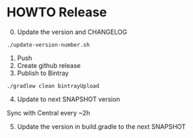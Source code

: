 # HOWTO Release

0. Update the version and CHANGELOG
```
./update-version-number.sh
```
1. Push
2. Create github release
3. Publish to Bintray
```
./gradlew clean bintrayUpload
```
4. Update to next SNAPSHOT version

Sync with Central every ~2h

5. Update the version in build.gradle to the next SNAPSHOT